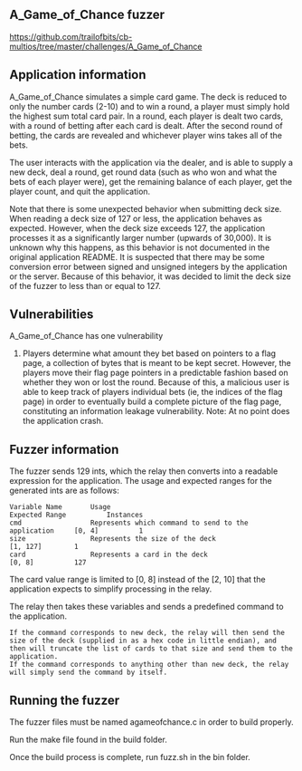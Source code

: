 ## A_Game_of_Chance fuzzer
https://github.com/trailofbits/cb-multios/tree/master/challenges/A_Game_of_Chance

## Application information
A_Game_of_Chance simulates a simple card game. The deck is reduced to only the number cards (2-10) and to win a round, a player must simply hold the highest sum total card pair. In a round, each player is dealt two cards, with a round of betting after each card is dealt. After the second round of betting, the cards are revealed and whichever player wins takes all of the bets.

The user interacts with the application via the dealer, and is able to supply a new deck, deal a round, get round data (such as who won and what the bets of each player were), get the remaining balance of each player, get the player count, and quit the application.

Note that there is some unexpected behavior when submitting deck size. When reading a deck size of 127 or less, the application behaves as expected. However, when the deck size exceeds 127, the application processes it as a significantly larger number (upwards of 30,000). It is unknown why this happens, as this behavior is not documented in the original application README. It is suspected that there may be some conversion error between signed and unsigned integers by the application or the server. Because of this behavior, it was decided to limit the deck size of the fuzzer to less than or equal to 127.

## Vulnerabilities
A_Game_of_Chance has one vulnerability
1. Players determine what amount they bet based on pointers to a flag page, a collection of bytes that is meant to be kept secret. However, the players move their flag page pointers in a predictable fashion based on whether they won or lost the round. Because of this, a malicious user is able to keep track of players individual bets (ie, the indices of the flag page) in order to eventually build a complete picture of the flag page, constituting an information leakage vulnerability. Note: At no point does the application crash.

## Fuzzer information
The fuzzer sends 129 ints, which the relay then converts into a readable expression for the application. The usage and expected ranges for the generated ints are as follows:

    Variable Name       Usage                                                   Expected Range      	Instances
    cmd                 Represents which command to send to the application     [0, 4]			1
    size                Represents the size of the deck                         [1, 127]		1
    card                Represents a card in the deck                           [0, 8]			127

The card value range is limited to [0, 8] instead of the [2, 10] that the application expects to simplify processing in the relay.

The relay then takes these variables and sends a predefined command to the application.

    If the command corresponds to new deck, the relay will then send the size of the deck (supplied in as a hex code in little endian), and then will truncate the list of cards to that size and send them to the application.
    If the command corresponds to anything other than new deck, the relay will simply send the command by itself.

## Running the fuzzer
The fuzzer files must be named agameofchance.c in order to build properly.

Run the make file found in the build folder.

Once the build process is complete, run fuzz.sh in the bin folder.

